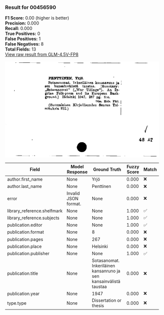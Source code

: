 ### Result for 00456590
**F1 Score:** 0.00 (higher is better)<br>**Precision:** 0.000<br>**Recall:** 0.000<br>**True Positives:** 0<br>**False Positives:** 1<br>**False Negatives:** 8<br>**Total Fields:** 13<br>[View raw result from GLM-4.5V-FP8](https://github.com/RISE-UNIBAS/humanities_data_benchmark/blob/main/results/2025-10-17/T0242/request_T0242_00456590.json)

<img src="https://github.com/RISE-UNIBAS/humanities_data_benchmark/blob/main/benchmarks/zettelkatalog/images/00456590.jpg?raw=true" alt="00456590" width="600px">

| Field | Model Response | Ground Truth | Fuzzy Score | Match |
|-------|----------------|--------------|-------------|-------|
| author.first_name | None | Yrjö | 0.000 | ❌ |
| author.last_name | None | Penttinen | 0.000 | ❌ |
| error | Invalid JSON format. | None | 0.000 | ❌ |
| library_reference.shelfmark | None | None | 1.000 | ✅ |
| library_reference.subjects | None | None | 1.000 | ✅ |
| publication.editor | None | None | 1.000 | ✅ |
| publication.format | None | 8 | 0.000 | ❌ |
| publication.pages | None | 267 | 0.000 | ❌ |
| publication.place | None | Helsinki | 0.000 | ❌ |
| publication.publisher | None | None | 1.000 | ✅ |
| publication.title | None | Sotasanomat. Inkeriläinen kansanruno ja sen kansainvälistä taustaa | 0.000 | ❌ |
| publication.year | None | 1947 | 0.000 | ❌ |
| type.type | None | Dissertation or thesis | 0.000 | ❌ |
